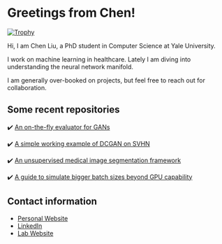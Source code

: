 <!--
**ChenLiu-1996/ChenLiu-1996** is a ✨ _special_ ✨ repository because its `README.md` (this file) appears on your GitHub profile.
-->

# Greetings from Chen!

<!-- ![Chen's github stats](https://github-readme-stats.vercel.app/api?username=chenliu-1996&show_icons=true&title_color=fff&icon_color=79ff97&text_color=9f9f9f&bg_color=151515) -->

[![Trophy](https://github-profile-trophy.vercel.app/?username=chenliu-1996&theme=onedark)](https://github.com/ryo-ma/github-profile-trophy)

Hi, I am Chen Liu, a PhD student in Computer Science at Yale University.

I work on machine learning in healthcare. Lately I am diving into understanding the neural network manifold.

I am generally over-booked on projects, but feel free to reach out for collaboration.

## Some recent repositories
:heavy_check_mark: [An on-the-fly evaluator for GANs](https://github.com/ChenLiu-1996/GAN-evaluator)

:heavy_check_mark: [A simple working example of DCGAN on SVHN](https://github.com/ChenLiu-1996/GAN-evaluator)

:heavy_check_mark: [An unsupervised medical image segmentation framework](https://github.com/ChenLiu-1996/UnsupervisedMedicalSeg)

:heavy_check_mark: [A guide to simulate bigger batch sizes beyond GPU capability](https://github.com/ChenLiu-1996/SimulateBiggerBatchSize)


## Contact information
- [Personal Website](https://www.chenliu1996.com)
- [LinkedIn](https://www.linkedin.com/in/chenliu1996/)
- [Lab Website](https://krishnaswamylab.org/members)
